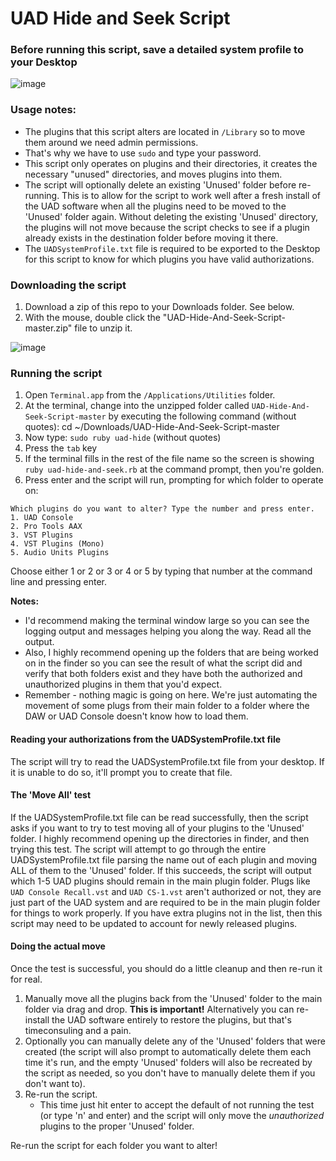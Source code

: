 # UAD Hide and Seek Script

### Before running this script, save a detailed system profile to your Desktop

![image](https://user-images.githubusercontent.com/4521/69005051-c391d680-08e1-11ea-8cf7-d85fa5af8fac.png)

### Usage notes:

  * The plugins that this script alters are located in `/Library` so to move them around we need admin permissions.
  * That's why we have to use `sudo` and type your password.
  * This script only operates on plugins and their directories, it creates the necessary "unused" directories, and moves plugins into them.
  * The script will optionally delete an existing 'Unused' folder before re-running. This is to allow for the script to work well after a fresh install of the UAD software when all the plugins need to be moved to the 'Unused' folder again. Without deleting the existing 'Unused' directory, the plugins will not move because the script checks to see if a plugin already exists in the destination folder before moving it there.
  * The `UADSystemProfile.txt` file is required to be exported to the Desktop for this script to know for which plugins you have valid authorizations.


### Downloading the script

1. Download a zip of this repo to your Downloads folder. See below.
1. With the mouse, double click the "UAD-Hide-And-Seek-Script-master.zip" file to unzip it.

![image](https://user-images.githubusercontent.com/4521/69011321-05953980-092f-11ea-86c7-b93bc43e199c.png)

### Running the script

1. Open `Terminal.app` from the `/Applications/Utilities` folder.
1. At the terminal, change into the unzipped folder called `UAD-Hide-And-Seek-Script-master` by executing the following command (without quotes):
    cd ~/Downloads/UAD-Hide-And-Seek-Script-master
1. Now type: `sudo ruby uad-hide` (without quotes)
1. Press the `tab` key
1. If the terminal fills in the rest of the file name so the screen is showing `ruby uad-hide-and-seek.rb` at the command prompt, then you're golden.
1. Press enter and the script will run, prompting for which folder to operate on:

```
Which plugins do you want to alter? Type the number and press enter.
1. UAD Console
2. Pro Tools AAX
3. VST Plugins
4. VST Plugins (Mono)
5. Audio Units Plugins
```

Choose either 1 or 2 or 3 or 4 or 5 by typing that number at the command line and pressing enter.

**Notes:**
  * I'd recommend making the terminal window large so you can see the logging output and messages helping you along the way. Read all the output.
  * Also, I highly recommend opening up the folders that are being worked on in the finder so you can see the result of what the script did and verify that both folders exist and they have both the authorized and unauthorized plugins in them that you'd expect.
  * Remember - nothing magic is going on here. We're just automating the movement of some plugs from their main folder to a folder where the DAW or UAD Console doesn't know how to load them.


#### Reading your authorizations from the UADSystemProfile.txt file
The script will try to read the UADSystemProfile.txt file from your desktop. If it is unable to do so, it'll prompt you to create that file.

#### The 'Move All' test
If the UADSystemProfile.txt file can be read successfully, then the script asks if you want to try to test moving all of your plugins to the 'Unused' folder. I highly recommend opening up the directories in finder, and then trying this test. The script will attempt to go through the entire UADSystemProfile.txt file parsing the name out of each plugin and moving ALL of them to the 'Unused' folder. If this succeeds, the script will output which 1-5 UAD plugins should remain in the main plugin folder. Plugs like `UAD Console Recall.vst` and `UAD CS-1.vst` aren't authorized or not, they are just part of the UAD system and are required to be in the main plugin folder for things to work properly. If you have extra plugins not in the list, then this script may need to be updated to account for newly released plugins.

#### Doing the actual move
Once the test is successful, you should do a little cleanup and then re-run it for real. 

1. Manually move all the plugins back from the 'Unused' folder to the main folder via drag and drop. **This is important!** Alternatively you can re-install the UAD software entirely to restore the plugins, but that's timeconsuling and a pain.
1. Optionally you can manually delete any of the 'Unused' folders that were created (the script will also prompt to automatically delete them each time it's run, and the empty 'Unused' folders will also be recreated by the script as needed, so you don't have to manually delete them if you don't want to).
1. Re-run the script. 
    * This time just hit enter to accept the default of not running the test (or type 'n' and enter) and the script will only move the _unauthorized_ plugins to the proper 'Unused' folder.

Re-run the script for each folder you want to alter!
